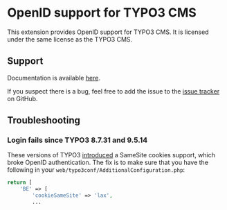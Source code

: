 # OpenID support for TYPO3 CMS

This extension provides OpenID support for TYPO3 CMS. It is licensed under the same license as the TYPO3 CMS.

## Support

Documentation is available [here](https://docs.typo3.org/p/friendsoftypo3/openid/8.1/en-us).

If you suspect there is a bug, feel free to add the issue to the [issue tracker](https://github.com/FriendsOfTYPO3/openid/issues) on GitHub.

## Troubleshooting

### Login fails since TYPO3 8.7.31 and 9.5.14

These versions of TYPO3 [introduced](https://typo3.org/article/typo3-9514-and-8731-maintenance-releases-published) a SameSite cookies support, which broke OpenID authentication. The fix is to make sure that you have the following in your `web/typo3conf/AdditionalConfiguration.php`:

```php
return [
    'BE' => [
        'cookieSameSite' => 'lax',
        ...
```